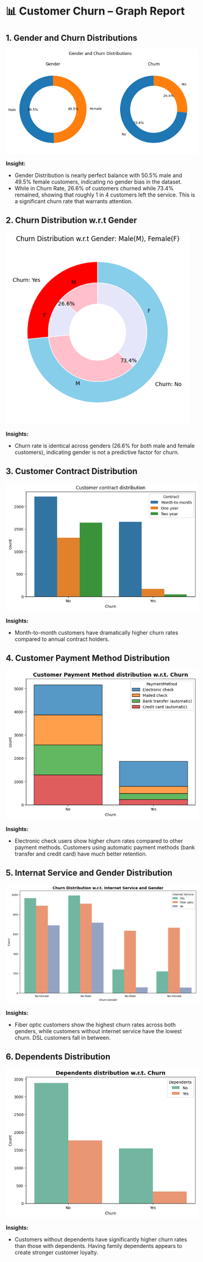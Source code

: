 # 📊 Customer Churn – Graph Report

## 1. Gender and Churn Distributions
![Gender and Churn graph](./Images/gender-churn-graph.png)

**Insight:**  
- Gender Distribution is nearly perfect balance with 50.5% male and 49.5% female customers, indicating no gender bias in the dataset.
- While in Churn Rate, 26.6% of customers churned while 73.4% remained, showing that roughly 1 in 4 customers left the service. This is a significant churn rate that warrants attention.

## 2. Churn Distribution w.r.t Gender
![Churn Distribution w.r.t Gender](./Images/churn-distribution.png)

**Insights:**
- Churn rate is identical across genders (26.6% for both male and female customers), indicating gender is not a predictive factor for churn.

## 3. Customer Contract Distribution
![Customer contract](./Images/customer-contract.png)

**Insights:**
- Month-to-month customers have dramatically higher churn rates compared to annual contract holders.

## 4. Customer Payment Method Distribution
![Payment methods](./Images/payment-methods.png)

**Insights:**
- Electronic check users show higher churn rates compared to other payment methods. Customers using automatic payment methods (bank transfer and credit card) have much better retention.

## 5. Internat Service and Gender Distribution
![Internet service](./Images/internet-service.png)

**Insights:**
- Fiber optic customers show the highest churn rates across both genders, while customers without internet service have the lowest churn. DSL customers fall in between.

## 6. Dependents Distribution
![Dependents](./Images/dependents.png)

**Insights:**
- Customers without dependents have significantly higher churn rates than those with dependents. Having family dependents appears to create stronger customer loyalty.
